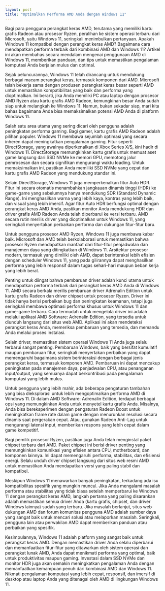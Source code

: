 ```yaml
---
layout: post
title: "Optimalkan Performa AMD Anda dengan Windows 11"
---
```


Bagi para pengguna perangkat keras AMD, terutama yang memiliki kartu grafis Radeon atau prosesor Ryzen, peralihan ke sistem operasi terbaru dari Microsoft, yaitu Windows 11, seringkali menimbulkan pertanyaan. Apakah Windows 11 kompatibel dengan perangkat keras AMD? Bagaimana cara mendapatkan performa terbaik dari kombinasi AMD dan Windows 11? Artikel ini akan membahas secara mendalam mengenai penggunaan AMD di Windows 11, memberikan panduan, dan tips untuk memastikan pengalaman komputasi Anda berjalan mulus dan optimal.

Sejak peluncurannya, Windows 11 telah dirancang untuk mendukung berbagai macam perangkat keras, termasuk komponen dari AMD. Microsoft telah bekerja sama dengan produsen perangkat keras besar seperti AMD untuk memastikan kompatibilitas yang baik dan performa yang dioptimalkan. Ini berarti, jika Anda memiliki PC atau laptop dengan prosesor AMD Ryzen atau kartu grafis AMD Radeon, kemungkinan besar Anda sudah siap untuk melangkah ke Windows 11. Namun, bukan sekadar siap, mari kita bahas bagaimana Anda bisa memaksimalkan potensi AMD Anda di platform Windows 11.

Salah satu area utama yang sering dicari oleh pengguna adalah peningkatan performa gaming. Bagi gamer, kartu grafis AMD Radeon adalah pilihan populer. Windows 11 membawa sejumlah optimasi yang secara inheren dapat meningkatkan pengalaman gaming. Fitur seperti DirectStorage, yang awalnya diperkenalkan di Xbox Series X/S, kini hadir di Windows 11. DirectStorage memungkinkan kartu grafis untuk memuat aset game langsung dari SSD NVMe ke memori GPU, memotong jalur pemrosesan dan secara signifikan mengurangi waktu loading. Untuk memaksimalkan ini, pastikan Anda memiliki SSD NVMe yang cepat dan kartu grafis AMD Radeon yang mendukung standar ini.

Selain DirectStorage, Windows 11 juga memperkenalkan fitur Auto HDR. Fitur ini secara otomatis menambahkan jangkauan dinamis tinggi (HDR) ke game-game yang sebelumnya hanya mendukung SDR (Standard Dynamic Range). Ini menghasilkan warna yang lebih kaya, kontras yang lebih baik, dan visual yang lebih imersif. Agar fitur Auto HDR berfungsi optimal dengan perangkat keras AMD Anda, pastikan monitor Anda mendukung HDR dan driver grafis AMD Radeon Anda telah diperbarui ke versi terbaru. AMD secara rutin merilis driver yang dioptimalkan untuk Windows 11, yang seringkali menyertakan perbaikan performa dan dukungan fitur-fitur baru.

Untuk pengguna prosesor AMD Ryzen, Windows 11 juga membawa kabar baik. Microsoft dan AMD telah berkolaborasi untuk memastikan bahwa prosesor Ryzen mendapatkan manfaat dari fitur-fitur penjadwalan dan manajemen daya yang ditingkatkan di Windows 11. Arsitektur prosesor modern, termasuk yang dimiliki oleh AMD, dapat berinteraksi lebih efisien dengan scheduler Windows 11, yang pada gilirannya dapat menghasilkan performa yang lebih responsif dalam tugas sehari-hari maupun beban kerja yang lebih berat.

Penting untuk diingat bahwa pembaruan driver adalah kunci utama untuk mendapatkan performa terbaik dari perangkat keras AMD Anda di Windows 11. AMD secara berkala merilis pembaruan driver Adrenalin Edition untuk kartu grafis Radeon dan driver chipset untuk prosesor Ryzen. Driver ini tidak hanya berisi perbaikan bug dan peningkatan keamanan, tetapi juga seringkali membawa optimasi performa khusus untuk Windows 11 dan game-game terbaru. Cara termudah untuk mengelola driver ini adalah melalui aplikasi AMD Software: Adrenalin Edition, yang tersedia untuk diunduh langsung dari situs web AMD. Aplikasi ini akan mendeteksi perangkat keras Anda, memeriksa pembaruan yang tersedia, dan memandu Anda melalui proses instalasi.

Selain driver, memastikan sistem operasi Windows 11 Anda juga selalu terbarui sangat penting. Pembaruan Windows, baik yang bersifat kumulatif maupun pembaruan fitur, seringkali menyertakan perbaikan yang dapat memengaruhi bagaimana sistem berinteraksi dengan berbagai jenis perangkat keras, termasuk komponen AMD. Pembaruan ini dapat mencakup peningkatan pada manajemen daya, penjadwalan CPU, atau penanganan input/output, yang semuanya dapat berkontribusi pada pengalaman komputasi yang lebih mulus.

Untuk pengguna yang lebih mahir, ada beberapa pengaturan tambahan yang bisa dieksplorasi untuk lebih mengoptimalkan performa AMD di Windows 11. Di dalam AMD Software: Adrenalin Edition, terdapat berbagai opsi yang memungkinkan Anda untuk menyetel kartu grafis Anda. Misalnya, Anda bisa bereksperimen dengan pengaturan Radeon Boost untuk meningkatkan frame rate dalam game dengan menurunkan resolusi secara dinamis saat pergerakan cepat. Atau, gunakan Radeon Anti-Lag untuk mengurangi latensi input, memberikan respons yang lebih cepat dalam game kompetitif.

Bagi pemilik prosesor Ryzen, pastikan juga Anda telah menginstal paket chipset terbaru dari AMD. Paket chipset ini berisi driver penting yang memungkinkan komunikasi yang efisien antara CPU, motherboard, dan komponen lainnya. Ini dapat memengaruhi performa, stabilitas, dan efisiensi energi. Selalu unduh driver chipset langsung dari situs web resmi AMD untuk memastikan Anda mendapatkan versi yang paling stabil dan kompatibel.

Meskipun Windows 11 menawarkan banyak peningkatan, terkadang ada isu kompatibilitas spesifik yang mungkin muncul. Jika Anda mengalami masalah performa atau stabilitas yang tidak biasa setelah memperbarui ke Windows 11 dengan perangkat keras AMD, langkah pertama yang paling disarankan adalah memastikan semua driver Anda (kartu grafis, chipset, dan driver Windows lainnya) sudah yang terbaru. Jika masalah berlanjut, situs web dukungan AMD dan forum komunitas pengguna AMD adalah sumber daya yang sangat baik untuk mencari solusi atau melaporkan masalah. Seringkali, pengguna lain atau perwakilan AMD dapat memberikan panduan atau perbaikan yang spesifik.

Kesimpulannya, Windows 11 adalah platform yang sangat baik untuk perangkat keras AMD. Dengan memastikan driver Anda selalu diperbarui dan memanfaatkan fitur-fitur yang ditawarkan oleh sistem operasi dan perangkat lunak AMD, Anda dapat menikmati performa yang optimal, baik untuk produktivitas maupun gaming. Investasi dalam SSD NVMe dan monitor HDR juga akan semakin meningkatkan pengalaman Anda dengan memanfaatkan kemampuan penuh dari kombinasi AMD dan Windows 11. Nikmati pengalaman komputasi yang lebih cepat, responsif, dan imersif di desktop atau laptop Anda yang ditenagai oleh AMD di lingkungan Windows 11.
